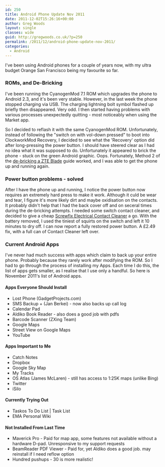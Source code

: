 ```yaml
---
id: 250
title: Android Phone Update Nov 2011
date: 2011-12-02T15:26:16+00:00
author: Greg Woods
layout: single
classes: wide
guid: http://gregwoods.co.uk/?p=250
permalink: /2011/12/android-phone-update-nov-2011/
categories:
  - Android
---
```

I've been using Android phones for a couple of years now, with my ultra budget Orange San Francisco being my favourite so far.

### ROMs, and De-Bricking

I've been running the CyanogenMod 7.1 ROM which upgrades the phone to Android 2.3, and it's been very stable. However, in the last week the phone stopped charging via USB. The charging lightning bolt symbol flashed up briefly then disappeared. Very odd. I then started having problems with various processes unexpectedly quitting - most noticeably when using the Market app.

So I decided to reflash it with the same CyanogenMod ROM. Unfortunately, instead of following the "switch on with vol-down pressed" to boot into ClockworkMod Recovery, I decided to see what the 'Recovery' option did after long-pressing the power button. I should have steered clear as I had no idea what it was supposed to do. Unfortunately it appeared to brick the phone - stuck on the green Android graphic. Oops. Fortunately, Method 2 of the [de-bricking a ZTE Blade](http://android.modaco.com/topic/343587-guide-de-bricking-a-zte-blade/ "De-bricking Guide") guide worked, and I was able to get the phone up and running again.

### Power button problems - solved

After I have the phone up and running, I notice the power button now requires an extremely hard press to make it work. Although it culd be wear and tear, I figure it's more likely dirt and maybe oxidisation on the contacts. It probably didn't help that I had the back cover off and on seceral times during the de-bricking attempts. I needed some switch contact cleaner, and decided to give a cheap <a href="http://www.screwfix.com/p/de-solv-it-electrical-contact-cleaner/41990" title="Screwfix Electrical Contact Cleaner" target="_blank">Screwfix Electrical Contact Cleaner</a> a go. With the battery removed, I used the tiniest of squirts on the switch and left it 10 minutes to dry off. I can now report a fully restored power button. A £2.49 fix, with a full can of Contact Cleaner left over.

### Current Android Apps

I've never had much success with apps which claim to back up your entire phone. Probably because they rarely work after modifying the ROM. So I had to go through the process of installing my Apps. Each time I do this, the list of apps gets smaller, as I realise that I use only a handful. So here is November 2011's list of Android apps.

#### Apps Everyone Should Install

  * Lost Phone (GadgetProjects.com)
  * SMS Backup + (Jan Berkei) - now also backs up call log
  * Calendar Pad
  * Aldiko Book Reader - also does a good job with pdfs
  * Barcode Scanner (ZXing Team)
  * Google Maps
  * Street View on Google Maps
  * YouTube

#### Apps Important to Me

  * Catch Notes
  * Dropbox
  * Google Sky Map
  * My Tracks
  * OS Atlas (James McLaren) - still has access to 1:25K maps (unlike Bing)
  * Twitter
  * iSilo

#### Currently Trying Out

  * Taskos To Do List | Task List
  * EMA Personal Wiki

#### Not Installed From Last Time

  * Maverick Pro - Paid for map app, some features not available without a hardware D-pad. Unresponsive to my support requests
  * BeamReader PDF Viewer - Paid for, yet Aldiko does a good job. may reinstall if I need reflow option
  * Hundred pushups - 30 is more realistic!